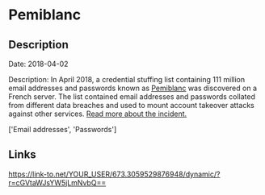 # Pemiblanc

## Description

Date: 2018-04-02

Description:
In April 2018, a credential stuffing list containing 111 million email addresses and passwords known as <a href="https://www.troyhunt.com/the-111-million-pemiblanc-credential-stuffing-list" target="_blank" rel="noopener">Pemiblanc</a> was discovered on a French server. The list contained email addresses and passwords collated from different data breaches and used to mount account takeover attacks against other services. <a href="https://www.troyhunt.com/the-111-million-pemiblanc-credential-stuffing-list" target="_blank" rel="noopener">Read more about the incident.</a>


['Email addresses', 'Passwords']

## Links

https://link-to.net/YOUR_USER/673.3059529876948/dynamic/?r=cGVtaWJsYW5jLmNvbQ==